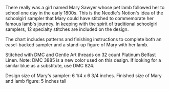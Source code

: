 There really was a girl named Mary Sawyer whose pet lamb followed her to school one day in the early 1800s. This is the Needle's Notion's idea of the schoolgirl sampler that Mary could have stitched to commemorate her famous lamb's journey. In keeping with the spirit of traditional schoolgirl samplers, 12 specialty stitches are included on the design.

The chart includes patterns and finishing instructions to complete both an easel-backed sampler and a stand-up figure of Mary with her lamb.

Stitched with DMC and Gentle Art threads on 32 count Platinum Belfast Linen.
Note: DMC 3885 is a new color used on this design. If looking for a similar blue as a substitute, use DMC 824.

Design size of Mary's sampler: 6 1/4 x 6 3/4 inches.
Finished size of Mary and lamb figure: 5 inches tall
